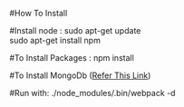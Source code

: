 #How To Install

#Install node : 
sudo apt-get update <br/>
sudo apt-get install npm <br/>

#To Install Packages :
npm install 

#To Install MongoDb
([Refer This Link](https://www.howtoforge.com/tutorial/install-mongodb-on-ubuntu-16.04/))

#Run with:
./node_modules/.bin/webpack -d


